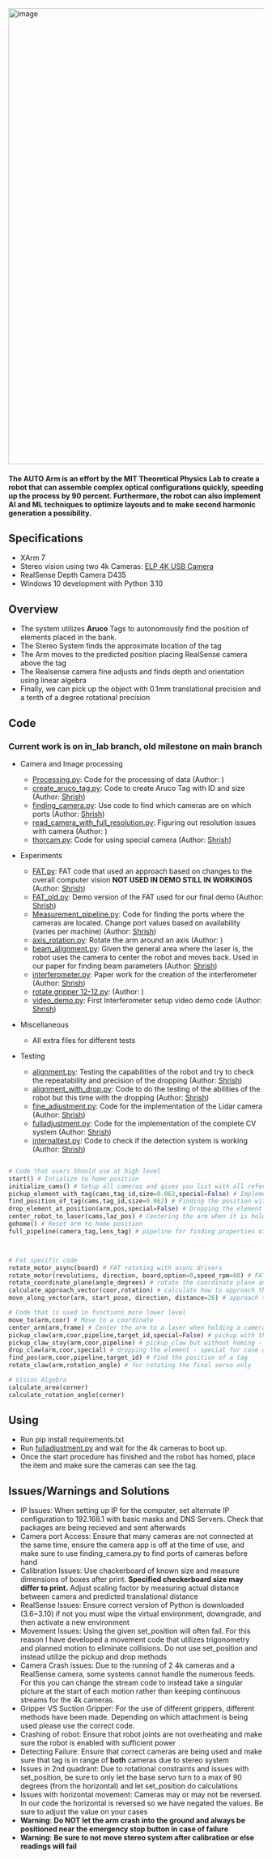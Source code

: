 <img width="900" alt="image" src="https://github.com/user-attachments/assets/158b2e49-fe04-482e-b284-c9e55afadde4">

#### The AUTO Arm is an effort by the MIT Theoretical Physics Lab to create a robot that can assemble complex optical configurations quickly, speeding up the process by 90 percent. Furthermore, the robot can also implement AI and ML techniques to optimize layouts and to make second harmonic generation a possibility.
## Specifications
 - XArm 7
 - Stereo vision using two 4k Cameras: [ELP 4K USB Camera](https://www.amazon.com/ELP-Microphone-5-50mm-Varifocal-Vari-focus/dp/B0BVFKTM6Z/ref=asc_df_B0BVFKTM6Z/?tag=hyprod-20&linkCode=df0&hvadid=693308325592&hvpos=&hvnetw=g&hvrand=53687256479189848&hvpone=&hvptwo=&hvqmt=&hvdev=c&hvdvcmdl=&hvlocint=&hvlocphy=9191806&hvtargid=pla-2088917187303&psc=1&mcid=d2580302f178300ebafadc199fc36bd2&gad_source=1)
 - RealSense Depth Camera D435
 - Windows 10 development with Python 3.10

## Overview
 - The system utilizes **Aruco** Tags to autonomously find the position of elements placed in the bank.
 - The Stereo System finds the approximate location of the tag
 - The Arm moves to the predicted position placing RealSense camera above the tag
 - The Realsense camera fine adjusts and finds depth and orientation using linear algebra
 - Finally, we can pick up the object with 0.1mm translational precision and a tenth of a degree rotational precision

## Code
### Current work is on in_lab branch, old milestone on main branch
- Camera and Image processing
   - [Processing.py](https://github.com/AutoArm/AUTO-Arm/blob/in_lab/Camera%20and%20Image%20Processing/Processing.py): Code for the processing of data (Author: )
   - [create_aruco_tag.py](https://github.com/AutoArm/AUTO-Arm/blob/in_lab/Camera%20and%20Image%20Processing/create_aruco_tag.py): Code to create Aruco Tag with ID and size (Author: [Shrish](https://github.com/ShrishChou))
   - [finding_camera.py](https://github.com/AutoArm/AUTO-Arm/blob/in_lab/Camera%20and%20Image%20Processing/finding_camera.py): Use code to find which cameras are on which ports (Author: [Shrish](https://github.com/ShrishChou))
   - [read_camera_with_full_resolution.py](https://github.com/AutoArm/AUTO-Arm/blob/in_lab/Camera%20and%20Image%20Processing/Processing.py): Figuring out resolution issues with camera (Author: )
   - [thorcam.py](https://github.com/AutoArm/AUTO-Arm/blob/in_lab/Camera%20and%20Image%20Processing/thorcam.py): Code for using special camera (Author: [Shrish](https://github.com/ShrishChou))

- Experiments
   - [FAT.py](https://github.com/AutoArm/AUTO-Arm/blob/in_lab/Experiments/FAT.py): FAT code that used an approach based on changes to the overall computer vision **NOT USED IN DEMO STILL IN WORKINGS** (Author: [Shrish](https://github.com/ShrishChou))
   - [FAT_old.py](https://github.com/AutoArm/AUTO-Arm/blob/in_lab/Experiments/FAT_old.py): Demo version of the FAT used for our final demo (Author: [Shrish](https://github.com/ShrishChou))
   - [Measurement_pipeline.py](https://github.com/AutoArm/AUTO-Arm/blob/in_lab/Experiments/Measurement_pipeline.py): Code for finding the ports where the cameras are located. Change port values based on availability (varies per machine) (Author: [Shrish](https://github.com/ShrishChou))
   - [axis_rotation.py](https://github.com/AutoArm/AUTO-Arm/blob/in_lab/Experiments/axis_rotation.py): Rotate the arm around an axis (Author: )
   - [beam_alignment.py](https://github.com/AutoArm/AUTO-Arm/blob/in_lab/Experiments/beam_alignment.py): Given the general area where the laser is, the robot uses the camera to center the robot and moves back. Used in our paper for finding beam parameters (Author: [Shrish](https://github.com/ShrishChou))
   - [interferometer.py](https://github.com/AutoArm/AUTO-Arm/blob/in_lab/Experiments/interferometer.py): Paper work for the creation of the interferometer (Author: [Shrish](https://github.com/ShrishChou))
   - [rotate gripper 12-12.py](https://github.com/AutoArm/AUTO-Arm/blob/in_lab/Experiments/rotate%20gripper%2012-12.py): (Author: )
   - [video_demo.py](https://github.com/AutoArm/AUTO-Arm/blob/in_lab/Experiments/video_demo.py): First Interferometer setup video demo code (Author: [Shrish](https://github.com/ShrishChou))
 
- Miscellaneous
   - All extra files for different tests

- Testing
   - [alignment.py](https://github.com/ShrishChou/AUTO-Arm/blob/in_lab/Testing/alignment.py): Testing the capabilities of the robot and try to check the repeatability and precision of the dropping (Author: [Shrish](https://github.com/ShrishChou))
   - [alignment_with_drop.py](https://github.com/ShrishChou/AUTO-Arm/blob/in_lab/Testing/alignment_with_drop.py): Code to do the testing of the abilities of the robot but this time with the dropping (Author: [Shrish](https://github.com/ShrishChou))
   - [fine_adjustment.py](https://github.com/ShrishChou/AUTO-Arm/blob/in_lab/Testing/fine_adjustment.py): Code for the implementation of the Lidar camera (Author: [Shrish](https://github.com/ShrishChou))
   - [fulladjustment.py](https://github.com/ShrishChou/AUTO-Arm/blob/in_lab/Testing/fulladjustment.py): Code for the implementation of the complete CV system (Author: [Shrish](https://github.com/ShrishChou))
   - [internaltest.py](https://github.com/ShrishChou/AUTO-Arm/blob/in_lab/Testing/internaltest.py): Code to check if the detection system is working (Author: [Shrish](https://github.com/ShrishChou))

```python

# Code that users Should use at high level
start() # Intialize to home position
initialize_cams() # Setup all cameras and gives you list with all references
pickup_element_with_tag(cams,tag_id,size=0.062,special=False) # Implementation of all CV to pickup element with specific size and tag ID
find_position_of_tag(cams,tag_id,size=0.062) # Finding the position without picking up
drop_element_at_position(arm,pos,special=False) # Dropping the element at a designated position - special for FAT
center_robot_to_laser(cams,laz_pos) # Centering the arm when it is holding the camera to a laser
gohome() # Reset arm to home position
full_pipeline(camera_tag,lens_tag) # pipeline for finding properties of beam with complete setup of 1. finding laser 2. dropping lens in front 3. move camera back and find area of beam



# Fat specific code
rotate_motor_async(board) # FAT rotating with async drivers
rotate_motor(revolutions, direction, board,option=0,speed_rpm=60) # FAT rotating with normal drivers
rotate_coordinate_plane(angle_degrees) # rotate the coordinate plane and get unit vectors based on angle of tag
calculate_approach_vector(coor,rotation) # calculate how to approach the element (uses ^ )
move_along_vector(arm, start_pose, direction, distance=26) # approach the element with the FAT

# Code that is used in functions more lower level
move_to(arm,coor) # Move to a coordinate
center_arm(arm,frame) # Center the arm to a laser when holding a camera
pickup_claw(arm,coor,pipeline,target_id,special=False) # pickup with the claw attachement - special in the case of the FAT, pipeline is realsense
pickup_claw_stay(arm,coor,pipeline) # pickup_claw but without homing - if need to perform actions after
drop_claw(arm,coor,special) # dropping the element - special for case of FAT
find_pos(arm,coor,pipeline,target_id) # Find the position of a tag
rotate_claw(arm,rotation_angle) # for rotating the final servo only

# Vision Algebra
calculate_area(corner)
calculate_rotation_angle(corner)
```

## Using
- Run pip install requirements.txt
- Run [fulladjustment.py](https://github.com/ShrishChou/AUTO-Arm/blob/main/fulladjustment.py) and wait for the 4k cameras to boot up.
- Once the start procedure has finished and the robot has homed, place the item and make sure the cameras can see the tag.

## Issues/Warnings and Solutions
- IP Issues: When setting up IP for the computer, set alternate IP configuration to 192.168.1 with basic masks and DNS Servers. Check that packages are being recieved and sent afterwards
- Camera port Access: Ensure that many cameras are not connected at the same time, ensure the camera app is off at the time of use, and make sure to use finding_camera.py to find ports of cameras before hand
- Calibration Issues: Use chackerboard of known size and measure dimensions of boxes after print. **Specified checkerboard size may differ to print.** Adjust scaling factor by measuring actual distance between camera and predicted translational distance
- RealSense Issues: Ensure correct version of Python is downloaded (3.6~3.10) if not you must wipe the virtual environment, downgrade, and then activate a new environment
- Movement Issues: Using the given set_position will often fail. For this reason I have developed a movement code that utilizes trigonometry and planned motion to eliminate collisions. Do not use set_position and instead utilize the pickup and drop methods
- Camera Crash issues: Due to the running of 2 4k cameras and a RealSense camera, some systems cannot handle the numerous feeds. For this you can change the stream code to instead take a singular picture at the start of each motion rather than keeping continuous streams for the 4k cameras.
- Gripper VS Suction Gripper: For the use of different grippers, different methods have been made. Depending on which attachment is being used please use the correct code.
- Crashing of robot: Ensure that robot joints are not overheating and make sure the robot is enabled with sufficient power
- Detecting Failure: Ensure that correct cameras are being used and make sure that tag is in range of **both** cameras due to stereo system
- Issues in 2nd quadrant: Due to rotational constraints and issues with set_position, be sure to only let the base servo turn to a max of 90 degrees (from the horizontal) and let set_position do calculations
- Issues with horizontal movement: Cameras may or may not be reversed. In our code the horizontal is reversed so we have negated the values. Be sure to adjust the value on your cases
- **Warning**: **Do NOT let the arm crash into the ground and always be positioned near the emergency stop button in case of failure**
- **Warning**: **Be sure to not move stereo system after calibration or else readings will fail**

